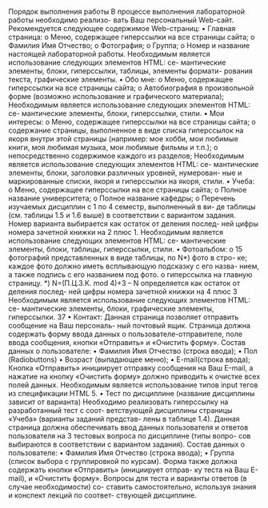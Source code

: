Порядок выполнения работы
В процессе выполнения лабораторной работы необходимо реализо-
вать Ваш персональный Web-сайт. Рекомендуется следующее содержимое
Web-страниц:
• Главная страница:
o Меню, содержащее гиперссылки на все страницы сайта;
o Фамилия Имя Отчество;
o Фотография;
o Группа;
o Номер и название настоящей лабораторной работы.
Необходимым является использование следующих элементов HTML: се-
мантические элементы, блоки, гиперссылки, таблицы, элементы формати-
рования текста, графические элементы.
• Обо мне:
o Меню, содержащее гиперссылки на все страницы сайта;
o Автобиография в произвольной форме (возможно использование и
графического материала);
Необходимым является использование следующих элементов HTML: се-
мантические элементы, блоки, гиперссылки, стили.
• Мои интересы:
o Меню, содержащее гиперссылки на все страницы сайта;
o содержание страницы, выполненное в виде списка гиперссылок на
якоря внутри этой страницы (например: мое хобби, мои любимые
книги, моя любимая музыка, мои любимые фильмы и т.п.);
o непосредственно содержимое каждого из разделов;
Необходимым является использование следующих элементов HTML: се-
мантические элементы, блоки, заголовки различных уровней, нумерован-
ные и маркированные списки, якоря и гиперссылки на якоря, стили.
• Учеба:
o Меню, содержащее гиперссылки на все страницы сайта;
o Полное название университета;
o Полное название кафедры;
o Перечень изучаемых дисциплин с 1 по 4 семестр, выполненный в ви-
де таблицы (см. таблицы 1.5 и 1.6 выше) в соответствии с вариантом
задания. Номер варианта выбирается как остаток от деления послед-
ней цифры номера зачетной книжки на 2 плюс 1.
Необходимым является использование следующих элементов HTML: се-
мантические элементы, блоки, таблицы, гиперссылки, стили.
• Фотоальбом:
o 15 фотографий представленных в виде таблицы, по N*) фото в стро-
ке; каждое фото должно иметь всплывающую подсказку с его назва-
нием, а также подпись с его названием под фото.
o гиперссылка на главную страницу.
*) N=(П.Ц.З.К. mod 4)+3 – N определяется как остаток от деления послед-
ней цифры номера зачетной книжки на 4 плюс 3
Необходимым является использование следующих элементов HTML: се-
мантические элементы, блоки, графические элементы, гиперссылки.
37
• Контакт:
Данная страница позволяет отправить сообщение на Ваш персональ-
ный почтовый ящик. Страница должна содержать форму ввода данных о
пользователе-отправителе, поле ввода сообщения, кнопки «Отправить» и
«Очистить форму». Состав данных о пользователе:
• Фамилия Имя Отчество (строка ввода);
• Пол (Radiobuttons)
• Возраст (выпадающее меню);
• E-mail(строка ввода);
Кнопка «Отправить» инициирует отправку сообщения на Ваш Е-mail, а
нажатие на кнопку «Очистить форму» должно приводить к очистке всех
полей данных.
Необходимым является использование типов input тегов из спецификации
HTML 5.
• Тест по дисциплине (название дисциплины зависит от варианта)
Необходимо реализовать гиперссылку на разработанный тест с соот-
ветствующей дисциплины страницы «Учеба» (варианты заданий представ-
лены в таблице 1.4).
Данная страница должна обеспечивать ввод данных пользователя и
ответов пользователя на 3 тестовых вопроса по дисциплине (типы вопро-
сов выбираются в соответствии с вариантом задания). Состав данных о
пользователе:
• Фамилия Имя Отчество (строка ввода);
• Группа (список выбора с группировкой по курсам).
Форма также должна содержать кнопки «Отправить» (инициирует отправ-
ку теста на Ваш Е-mail), и «Очистить форму».
Вопросы для теста и варианты ответов (в случае необходимости) со-
ставить самостоятельно, используя знания и конспект лекций по соответ-
ствующей дисциплине.

